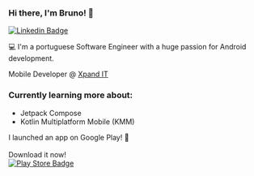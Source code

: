 ### Hi there, I'm Bruno! 👋

[![Linkedin Badge](https://img.shields.io/badge/-LinkedIn-blue?style=flat-square&logo=Linkedin&logoColor=white&link=https://www.linkedin.com/in/brunoponte)](https://www.linkedin.com/in/brunoponte)

💻 I'm a portuguese Software Engineer with a huge passion for Android development.

Mobile Developer @ [Xpand IT](https://www.xpand-it.com/)

### Currently learning more about:  
- Jetpack Compose 
- Kotlin Multiplatform Mobile (KMM) 

I launched an app on Google Play! 🚀<br><br>
Download it now!<br>
[![Play Store Badge](https://stuff.mit.edu/afs/sipb/project/android/docs/images/brand/en_generic_rgb_wo_45.png)](https://play.google.com/store/apps/details?id=pt.bruno.parksoflisbon)
